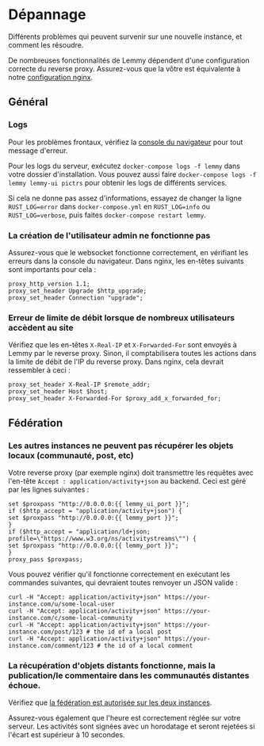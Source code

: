 # Dépannage

Différents problèmes qui peuvent survenir sur une nouvelle instance, et comment les résoudre.

De nombreuses fonctionnalités de Lemmy dépendent d'une configuration correcte du reverse proxy. Assurez-vous que la vôtre est équivalente à notre [configuration nginx](https://github.com/ProjectMakerGeorgia/lemmy/blob/main/ansible/templates/nginx.conf).

## Général

### Logs

Pour les problèmes frontaux, vérifiez la [console du navigateur](https://webmasters.stackexchange.com/a/77337) pour tout message d'erreur.

Pour les logs du serveur, exécutez `docker-compose logs -f lemmy` dans votre dossier d'installation. Vous pouvez aussi faire `docker-compose logs -f lemmy lemmy-ui pictrs` pour obtenir les logs de différents services.

Si cela ne donne pas assez d'informations, essayez de changer la ligne `RUST_LOG=error` dans `docker-compose.yml` en `RUST_LOG=info` ou `RUST_LOG=verbose`, puis faites `docker-compose restart lemmy`.

### La création de l'utilisateur admin ne fonctionne pas

Assurez-vous que le websocket fonctionne correctement, en vérifiant les erreurs dans la console du navigateur. Dans nginx, les en-têtes suivants sont importants pour cela :

```
proxy_http_version 1.1;
proxy_set_header Upgrade $http_upgrade;
proxy_set_header Connection "upgrade";
```

### Erreur de limite de débit lorsque de nombreux utilisateurs accèdent au site

Vérifiez que les en-têtes `X-Real-IP` et `X-Forwarded-For` sont envoyés à Lemmy par le reverse proxy. Sinon, il comptabilisera toutes les actions dans la limite de débit de l'IP du reverse proxy. Dans nginx, cela devrait ressembler à ceci :

```
proxy_set_header X-Real-IP $remote_addr;
proxy_set_header Host $host;
proxy_set_header X-Forwarded-For $proxy_add_x_forwarded_for;
```

## Fédération

### Les autres instances ne peuvent pas récupérer les objets locaux (communauté, post, etc)

Votre reverse proxy (par exemple nginx) doit transmettre les requêtes avec l'en-tête `Accept : application/activity+json` au backend. Ceci est géré par les lignes suivantes :

```
set $proxpass "http://0.0.0.0:{{ lemmy_ui_port }}";
if ($http_accept = "application/activity+json") {
set $proxpass "http://0.0.0.0:{{ lemmy_port }}";
}
if ($http_accept = "application/ld+json; profile=\"https://www.w3.org/ns/activitystreams\"") {
set $proxpass "http://0.0.0.0:{{ lemmy_port }}";
}
proxy_pass $proxpass;
```

Vous pouvez vérifier qu'il fonctionne correctement en exécutant les commandes suivantes, qui devraient toutes renvoyer un JSON valide :
```
curl -H "Accept: application/activity+json" https://your-instance.com/u/some-local-user
curl -H "Accept: application/activity+json" https://your-instance.com/c/some-local-community
curl -H "Accept: application/activity+json" https://your-instance.com/post/123 # the id of a local post
curl -H "Accept: application/activity+json" https://your-instance.com/comment/123 # the id of a local comment
```
### La récupération d'objets distants fonctionne, mais la publication/le commentaire dans les communautés distantes échoue.

Vérifiez que [la fédération est autorisée sur les deux instances](../federation/administration.md#instance-allowlist-and-blocklist).

Assurez-vous également que l'heure est correctement réglée sur votre serveur. Les activités sont signées avec un horodatage et seront rejetées si l'écart est supérieur à 10 secondes.
